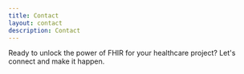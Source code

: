 ```yaml
---
title: Contact
layout: contact
description: Contact
---
```


Ready to unlock the power of FHIR for your healthcare project? Let's connect and make it happen.
